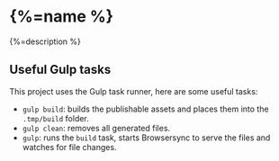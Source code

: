 # {%=name %}

{%=description %}

## Useful Gulp tasks

This project uses the Gulp task runner, here are some useful tasks:

- `gulp build`: builds the publishable assets and places them into the `.tmp/build` folder.
- `gulp clean`: removes all generated files.
- `gulp`: runs the `build` task, starts Browsersync to serve the files and watches for file changes.